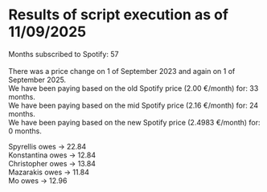 # Results of script execution as of 11/09/2025

Months subscribed to Spotify: 57 <br>
<br>
There was a price change on 1 of September 2023 and again on 1 of September 2025. <br>
We have been paying based on the old Spotify price (2.00 €/month) for: 33 months.
<br>
We have been paying based on the mid Spotify price (2.16 €/month) for: 24 months.
<br>
We have been paying based on the new Spotify price (2.4983 €/month) for: 0 months.
<br>

Spyrellis  owes -> 22.84<br>
Konstantina  owes -> 12.84<br>
Christopher  owes -> 13.84<br>
Mazarakis  owes -> 11.84<br>
Mo  owes -> 12.96<br>
